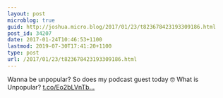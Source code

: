 ```yaml
---
layout: post
microblog: true
guid: http://joshua.micro.blog/2017/01/23/t823678423193309186.html
post_id: 34207
date: 2017-01-24T10:46:53+1100
lastmod: 2019-07-30T17:41:20+1100
type: post
url: /2017/01/23/t823678423193309186.html
---
```

Wanna be unpopular? So does my podcast guest today 🤓 What is Unpopular? [t.co/Eo2bLVnTb...](https://t.co/Eo2bLVnTbA)
